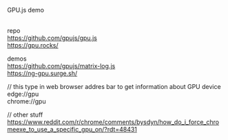 GPU.js demo <br /><br />

repo<br />
https://github.com/gpujs/gpu.js<br />
https://gpu.rocks/<br />

demos<br />
https://github.com/gpujs/matrix-log.js<br />
https://ng-gpu.surge.sh/<br />

// this type in web browser addres bar to get information about GPU device <br />
edge://gpu <br />
chrome://gpu<br />

// other stuff<br />
https://www.reddit.com/r/chrome/comments/bysdyn/how_do_i_force_chromeexe_to_use_a_specific_gpu_on/?rdt=48431
